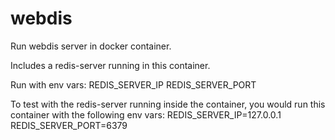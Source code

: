 # webdis
Run webdis server in docker container.

Includes a redis-server running in this container.

Run with env vars:
REDIS_SERVER_IP
REDIS_SERVER_PORT

To test with the redis-server running inside the container, you would run this container with the following env vars:
REDIS_SERVER_IP=127.0.0.1
REDIS_SERVER_PORT=6379
